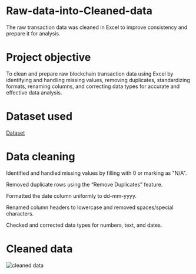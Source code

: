 # Raw-data-into-Cleaned-data
The raw transaction data was cleaned in Excel to improve consistency and prepare it for analysis.
# Project objective
To clean and prepare raw blockchain transaction data using Excel by identifying and handling missing values, removing duplicates, standardizing formats, renaming columns, and correcting data types for accurate and effective data analysis.
# Dataset used
<a href="https://github.com/chinababu-n/Raw-data-into-Cleaned-data/blob/main/Data%20Cleaning.xlsx">Dataset</a>
# Data cleaning
Identified and handled missing values by filling with 0 or marking as "N/A".

Removed duplicate rows using the “Remove Duplicates” feature.

Formatted the date column uniformly to dd-mm-yyyy.

Renamed column headers to lowercase and removed spaces/special characters.

Checked and corrected data types for numbers, text, and dates.

# Cleaned data
![cleaned data](https://github.com/user-attachments/assets/83b843a1-cc17-4801-a7a3-fd19d971aeef)
